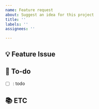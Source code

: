 ```yaml
---
name: Feature request
about: Suggest an idea for this project
title: ''
labels: ''
assignees: ''

---
```


## 💡 Feature Issue

<!-- 관련 이슈에 대해 설명해주세요. -->

## 🌿  To-do

<!-- 해야 할 일들을 적어주세요. -->

- [ ] : todo

## 📚 ETC
<!-- Screenshot, References를 기재해주세요. -->
